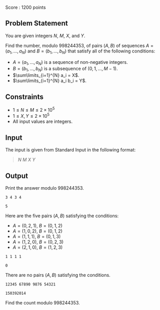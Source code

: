 Score : $1200$ points

## Problem Statement

You are given integers $N$, $M$, $X$, and $Y$.

Find the number, modulo $998244353$, of pairs $(A, B)$ of sequences $A=(a_1,\ldots,a_N)$ and $B=(b_1,\ldots,b_N)$ that satisfy all of the following conditions:

- $A = (a_1, \ldots, a_N)$ is a sequence of non-negative integers.
- $B = (b_1, \ldots, b_N)$ is a subsequence of $(0, 1, \ldots, M - 1)$.
- $\sum\limits_{i=1}^{N} a_i = X$.
- $\sum\limits_{i=1}^{N} a_i b_i = Y$.

## Constraints

- $1 \leq N \leq M \leq 2 \times 10^5$
- $1 \leq X, Y \leq 2 \times 10^5$
- All input values are integers.

## Input

The input is given from Standard Input in the following format:

> $N$ $M$ $X$ $Y$

## Output

Print the answer modulo $998244353$.

```input1
3 4 3 4
```

```output1
5
```

Here are the five pairs $(A, B)$ satisfying the conditions:

- $A = (0, 2, 1)$, $B = (0, 1, 2)$
- $A = (1, 0, 2)$, $B = (0, 1, 2)$
- $A = (1, 1, 1)$, $B = (0, 1, 3)$
- $A = (1, 2, 0)$, $B = (0, 2, 3)$
- $A = (2, 1, 0)$, $B = (1, 2, 3)$

```input2
1 1 1 1
```

```output2
0
```

There are no pairs $(A, B)$ satisfying the conditions.

```input3
12345 67890 9876 54321
```

```output3
150392014
```

Find the count modulo $998244353$.